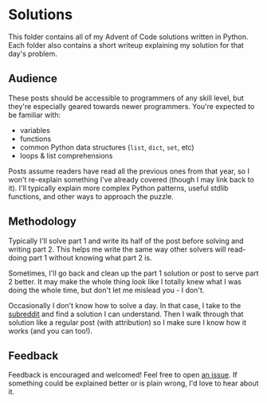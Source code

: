  # Solutions

This folder contains all of my Advent of Code solutions written in Python. Each folder also contains a short writeup explaining my solution for that day's problem.

## Audience

These posts should be accessible to programmers of any skill level, but they're especially geared towards newer programmers. You're expected to be familiar with:

- variables
- functions
- common Python data structures (`list`, `dict`, `set`, etc)
- loops & list comprehensions

Posts assume readers have read all the previous ones from that year, so I won't re-explain something I've already covered (though I may link back to it). I'll typically explain more complex Python patterns, useful stdlib functions, and other ways to approach the puzzle.

## Methodology

Typically I'll solve part 1 and write its half of the post before solving and writing part 2. This helps me write the same way other solvers will read- doing part 1 without knowing what part 2 is.

Sometimes, I'll go back and clean up the part 1 solution or post to serve part 2 better. It may make the whole thing look like I totally knew what I was doing the whole time, but don't let me mislead you - I don't.

Occasionally I don't know how to solve a day. In that case, I take to the [subreddit](https://www.reddit.com/r/adventofcode/) and find a solution I can understand. Then I walk through that solution like a regular post (with attribution) so I make sure I know how it works (and you can too!).

## Feedback

Feedback is encouraged and welcomed! Feel free to open [an issue](https://github.com/i13e/aoc/issues/new). If something could be explained better or is plain wrong, I'd love to hear about it.
